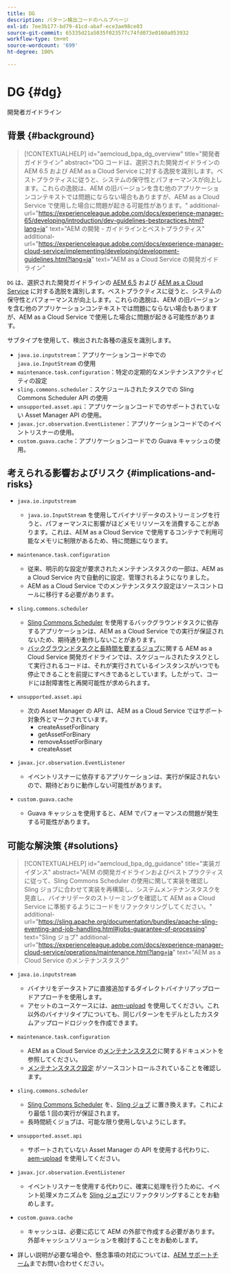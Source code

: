 ```yaml
---
title: DG
description: パターン検出コードのヘルプページ
exl-id: 7ee3b177-bd79-41cd-abaf-ece3ae98ce03
source-git-commit: 65335d21a5035f023577c74fd073e0160a053932
workflow-type: tm+mt
source-wordcount: '699'
ht-degree: 100%

---
```


# DG {#dg}

開発者ガイドライン

## 背景 {#background}

>[!CONTEXTUALHELP]
>id="aemcloud_bpa_dg_overview"
>title="開発者ガイドライン"
>abstract="DG コードは、選択された開発ガイドラインの AEM 6.5 および AEM as a Cloud Service に対する逸脱を識別します。ベストプラクティスに従うと、システムの保守性とパフォーマンスが向上します。これらの逸脱は、AEM の旧バージョンを含む他のアプリケーションコンテキストでは問題にならない場合もありますが、AEM as a Cloud Service で使用した場合に問題が起きる可能性があります。"
>additional-url="https://experienceleague.adobe.com/docs/experience-manager-65/developing/introduction/dev-guidelines-bestpractices.html?lang=ja" text="AEM の開発 - ガイドラインとベストプラクティス"
>additional-url="https://experienceleague.adobe.com/docs/experience-manager-cloud-service/implementing/developing/development-guidelines.html?lang=ja" text="AEM as a Cloud Service の開発ガイドライン"


`DG` は、選択された開発ガイドラインの [AEM 6.5](https://experienceleague.adobe.com/docs/experience-manager-65/developing/introduction/dev-guidelines-bestpractices.html?lang=ja) および [AEM as a Cloud Service](https://experienceleague.adobe.com/docs/experience-manager-cloud-service/implementing/developing/development-guidelines.html?lang=ja) に対する逸脱を識別します。ベストプラクティスに従うと、システムの保守性とパフォーマンスが向上します。これらの逸脱は、AEM の旧バージョンを含む他のアプリケーションコンテキストでは問題にならない場合もありますが、AEM as a Cloud Service で使用した場合に問題が起きる可能性があります。

サブタイプを使用して、検出された各種の違反を識別します。

* `java.io.inputstream`：アプリケーションコード中での `java.io.InputStream` の使用
* `maintenance.task.configuration`：特定の定期的なメンテナンスアクティビティの設定
* `sling.commons.scheduler`：スケジュールされたタスクでの Sling Commons Scheduler API の使用
* `unsupported.asset.api`：アプリケーションコードでのサポートされていない Asset Manager API の使用。
* `javax.jcr.observation.EventListener`：アプリケーションコードでのイベントリスナーの使用。
* `custom.guava.cache`：アプリケーションコードでの Guava キャッシュの使用。

## 考えられる影響およびリスク {#implications-and-risks}

* `java.io.inputstream`
   * `java.io.InputStream` を使用してバイナリデータのストリーミングを行うと、パフォーマンスに影響がほどメモリリソースを消費することがあります。これは、AEM as a Cloud Service で使用するコンテナで利用可能なメモリに制限があるため、特に問題になります。

* `maintenance.task.configuration`
   * 従来、明示的な設定が要求されたメンテナンスタスクの一部は、AEM as a Cloud Service 内で自動的に設定、管理されるようになりました。
   * AEM as a Cloud Service でのメンテナンスタスク設定はソースコントロールに移行する必要があります。

* `sling.commons.scheduler`
   * [Sling Commons Scheduler](https://sling.apache.org/documentation/bundles/scheduler-service-commons-scheduler.html) を使用するバックグラウンドタスクに依存するアプリケーションは、AEM as a Cloud Service での実行が保証されないため、期待通り動作しないことがあります。
   * [バックグラウンドタスクと長時間を要するジョブ](https://experienceleague.adobe.com/docs/experience-manager-cloud-service/implementing/developing/development-guidelines.html?lang=ja#background-tasks-and-long-running-jobs)に関する AEM as a Cloud Service 開発ガイドラインでは、スケジュールされたタスクとして実行されるコードは、それが実行されているインスタンスがいつでも停止できることを前提にすべきであるとしています。したがって、コードには耐障害性と再開可能性が求められます。

* `unsupported.asset.api`
   * 次の Asset Manager の API は、AEM as a Cloud Service ではサポート対象外とマークされています。
      * createAssetForBinary
      * getAssetForBinary
      * removeAssetForBinary
      * createAsset

* `javax.jcr.observation.EventListener`
   * イベントリスナーに依存するアプリケーションは、実行が保証されないので、期待どおりに動作しない可能性があります。

* `custom.guava.cache`
   * Guava キャッシュを使用すると、AEM でパフォーマンスの問題が発生する可能性があります。


## 可能な解決策 {#solutions}

>[!CONTEXTUALHELP]
>id="aemcloud_bpa_dg_guidance"
>title="実装ガイダンス"
>abstract="AEM の開発ガイドラインおよびベストプラクティスに従って、Sling Commons Scheduler の使用に関して実装を確認し Sling ジョブに合わせて実装を再構築し、システムメンテナンスタスクを見直し、バイナリデータのストリーミングを確認して AEM as a Cloud Service に準拠するようにコードをリファクタリングしてください。"
>additional-url="https://sling.apache.org/documentation/bundles/apache-sling-eventing-and-job-handling.html#jobs-guarantee-of-processing" text="Sling ジョブ"
>additional-url="https://experienceleague.adobe.com/docs/experience-manager-cloud-service/operations/maintenance.html?lang=ja" text="AEM as a Cloud Service のメンテナンスタスク"

* `java.io.inputstream`
   * バイナリをデータストアに直接追加するダイレクトバイナリアップロードアプローチを使用します。
   * アセットのユースケースには、[aem-upload](https://github.com/adobe/aem-upload) を使用してください。これ以外のバイナリタイプについても、同じパターンをモデルとしたカスタムアップロードロジックを作成できます。

* `maintenance.task.configuration`
   * AEM as a Cloud Service の[メンテナンスタスク](https://experienceleague.adobe.com/docs/experience-manager-cloud-service/operations/maintenance.html?lang=ja)に関するドキュメントを参照してください。
   * [メンテナンスタスク設定](https://experienceleague.adobe.com/docs/experience-manager-cloud-service/implementing/deploying/overview.html?lang=ja#maintenance-tasks-configuration-in-source-control) がソースコントロールされていることを確認します。

* `sling.commons.scheduler`
   * [Sling Commons Scheduler](https://sling.apache.org/documentation/bundles/scheduler-service-commons-scheduler.html) を、[Sling ジョブ](https://sling.apache.org/documentation/bundles/apache-sling-eventing-and-job-handling.html#jobs-guarantee-of-processing) に置き換えます。これにより最低 1 回の実行が保証されます。
   * 長時間続くジョブは、可能な限り使用しないようにします。

* `unsupported.asset.api`
   * サポートされていない Asset Manager の API を使用する代わりに、[aem-upload](https://github.com/adobe/aem-upload) を使用してください。

* `javax.jcr.observation.EventListener`
   * イベントリスナーを使用する代わりに、確実に処理を行うために、イベント処理メカニズムを [Sling ジョブ](https://sling.apache.org/documentation/bundles/apache-sling-eventing-and-job-handling.html#jobs-guarantee-of-processing)にリファクタリングすることをお勧めします。

* `custom.guava.cache`
   * キャッシュは、必要に応じて AEM の外部で作成する必要があります。外部キャッシュソリューションを検討することをお勧めします。
* 詳しい説明が必要な場合や、懸念事項の対応については、[AEM サポートチーム](https://helpx.adobe.com/jp/enterprise/using/support-for-experience-cloud.html)までお問い合わせください。
